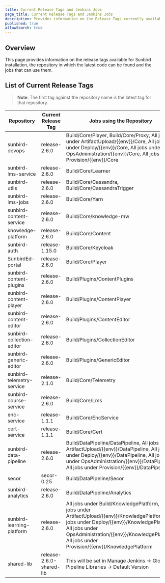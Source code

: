 ```yaml
---
title: Current Release Tags and Jenkins Jobs
page_title: Current Release Tags and Jenkins Jobs
description: Provides information on the Release Tags currently available and the Jenkins jobs that can use them
published: true
allowSearch: true
---
```


## Overview

This page provides information on the release tags available for Sunbird installation, the repository in which the latest code can be found and the jobs that can use them.

## List of Current Release Tags

> **Note**: The first tag against the repository name is the latest tag for that repository.


| Repository                | Current Release Tag           | Jobs using the Repository |
|--------------------------|-------------------------------|----------------------------|
| sunbird-devops            | release-2.6.0 | Build/Core/Player, Build/Core/Proxy, All jobs under ArtifactUpload/{{env}}/Core, All jobs under Deploy/{{env}}/Core, All jobs under OpsAdministration/{{env}}/Core, All jobs under Provision/{{env}}/Core    |
| sunbird-lms-service       | release-2.6.0 | Build/Core/Learner       |
| sunbird-utils             | release-2.6.0 | Build/Core/Cassandra, Build/Core/CassandraTrigger |
| sunbird-lms-jobs          | release-2.6.0 | Build/Core/Yarn   |
| sunbird-content-service   | release-2.6.0 | Build/Core/knowledge-mw |  
| knowledge-platform        | release-2.6.0 | Build/Core/Content |  
| sunbird-auth              | release-1.15.0 | Build/Core/Keycloak |
| SunbirdEd-portal          | release-2.6.0 | Build/Core/Player |
| sunbird-content-plugins   | release-2.6.0 | Build/Plugins/ContentPlugins |
| sunbird-content-player   | release-2.6.0 | Build/Plugins/ContentPlayer |
| sunbird-content-editor   | release-2.6.0 | Build/Plugins/ContentEditor |
| sunbird-collection-editor   | release-2.6.0 | Build/Plugins/CollectionEditor |
| sunbird-generic-editor  | release-2.6.0 | Build/Plugins/GenericEditor |
| sunbird-telemetry-service | release-2.1.0 | Build/Core/Telemetry |
| sunbird-course-service    | release-2.6.0 | Build/Core/Lms |
| enc-service | release-1.1.1 | Build/Core/EncService |
| cert-service | release-1.1.1 | Build/Core/Cert |
| sunbird-data-pipeline     | release-2.6.0| Build/DataPipeline/DataPipeline, All jobs under ArtifactUpload/{{env}}/DataPipeline, All jobs under Deploy/{{env}}/DataPipeline, All jobs under OpsAdministration/{{env}}/DataPipeline, All jobs under Provision/{{env}}/DataPipeline|
| secor                     | secor-0.25 | Build/DataPipeline/Secor  |
| sunbird-analytics         | release-2.6.0 | Build/DataPipeline/Analytics|
| sunbird-learning-platform | release-2.6.0 | All jobs under Build/KnowledgePlatform, All jobs under ArtifactUpload/{{env}}/KnowledgePlatform, All jobs under Deploy/{{env}}/KnowledgePlatform, All jobs under OpsAdministration/{{env}}/KnowledgePlatform, All jobs under Provision/{{env}}/KnowledgePlatform |
| shared-lib   | release-2.6.0-shared-lib | This will be set in Manage Jenkins -> Global Pipeline Libraries -> Default Version |
